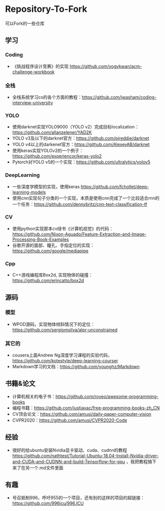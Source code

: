 # Repository-To-Fork
可以Fork的一些仓库

## 学习
### Coding
- 《挑战程序设计竞赛》的实现 https://github.com/yogykwan/acm-challenge-workbook

### 全栈
- 全栈系统学习cs的各个方面的教程：https://github.com/jwasham/coding-interview-university

### YOLO
- 使用darknet实现YOLO9000（YOLO v2）完成目标localization： https://github.com/allanzelener/YAD2K
- YOLO v3及以下的darknet官方：https://github.com/pjreddie/darknet
- YOLO v4以上的darkenet官方：https://github.com/AlexeyAB/darknet
- 使用keras实现YOLOv2的一个例子：https://github.com/experiencor/keras-yolo2
- Pytorch对YOLO v5的一个实现：https://github.com/ultralytics/yolov5

### DeepLearning
- 一些深度学模型的实现，使用keras https://github.com/fchollet/deep-learning-models
- 使用cnn实现句子分类的一个实现，本质是使用cnn完成了一个比较适合rnn的一个任务：https://github.com/dennybritz/cnn-text-classification-tf

### CV
- 使用python实现那本cv绿书《计算机视觉》的代码： https://github.com/Nixon-Aguado/Feature-Extraction-and-Image-Processing-Book-Examples
- 谷歌开源的面部、瞳孔、手指定位的实现：https://github.com/google/mediapipe

### Cpp
- C++游戏编程库Box2d, 实现物体的碰撞：https://github.com/erincatto/box2d



## 源码
### 模型
- WPOD源码，实现物体倾斜情况下的定位：https://github.com/sergiomsilva/alpr-unconstrained
### 其它的
- cousera上面Andrew Ng深度学习课程的实验代码，https://github.com/kotestyle/deep-learning-courser
- Markdown学习的文档：https://github.com/younghz/Markdown


## 书籍&论文
- 计算机相关的电子书：https://github.com/royeo/awesome-programming-books
- 编程书籍：https://github.com/justjavac/free-programming-books-zh_CN
- CV顶会论文：https://github.com/amusi/daily-paper-computer-vision
- CVPR2020：https://github.com/amusi/CVPR2020-Code


## 经验
- 很好的给ubuntu安装Nvidia显卡驱动、cuda、cudnn的教程 https://github.com/nathtest/Tutorial-Ubuntu-18.04-Install-Nvidia-driver-and-CUDA-and-CUDNN-and-build-Tensorflow-for-gpu ，我把教程搞下来了在另一个.md文件里面


## 有趣
- 号召抵制996，呼吁955的一个项目，还有别的这样的项目的超链接：https://github.com/996icu/996.ICU

